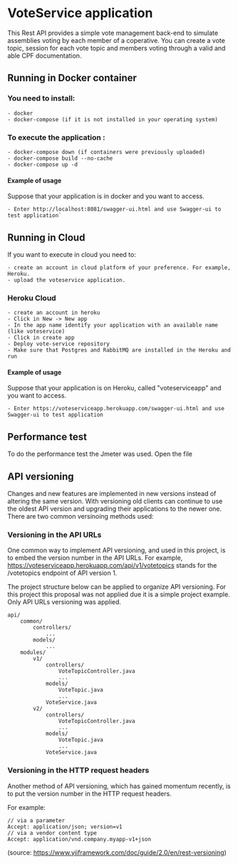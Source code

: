 # VoteService application
This Rest API provides a simple vote management back-end to simulate assemblies voting by each member of a coperative.
You can create a vote topic, session for each vote topic and members voting through a valid and able CPF documentation.

## Running in Docker container
### You need to install:
```
- docker
- docker-compose (if it is not installed in your operating system)
```

### To execute the application : 
```
- docker-compose down (if containers were previously uploaded)
- docker-compose build --no-cache
- docker-compose up -d
```

#### Example of usage
Suppose that your application is in docker and you want to access.
```
- Enter http://localhost:8081/swagger-ui.html and use Swagger-ui to test application`
```

## Running in Cloud
If you want to execute in cloud you need to:
```
- create an account in cloud platform of your preference. For example, Heroku.
- upload the voteservice application.
```

### Heroku Cloud
```
- create an account in heroku
- Click in New -> New app
- In the app name identify your application with an available name (like voteservice)
- Click in create app
- Deploy vote-service repository
- Make sure that Postgres and RabbitMQ are installed in the Heroku and run
```

#### Example of usage
Suppose that your application is on Heroku, called "voteserviceapp" and you want to access.
```
- Enter https://voteserviceapp.herokuapp.com/swagger-ui.html and use Swagger-ui to test application
```

## Performance test
To do the performance test the Jmeter was used. Open the file 

## API versioning
Changes and new features are implemented in new versions instead of altering the same version. With versioning old clients can continue to use the oldest API version and upgrading their applications to the newer one.
There are two common versinoing methods used:

### Versioning in the API URLs
One common way to implement API versioning, and used in this project, is to embed the version number in the API URLs.
For example, https://voteserviceapp.herokuapp.com/api/v1/votetopics stands for the /votetopics endpoint of API version 1.

The project structure below can be applied to organize API versioning. For this project this proposal was not applied due it is a simple project example. Only API URLs versioning was applied.

```
api/
    common/
        controllers/
            ...
        models/
            ...
    modules/
        v1/
            controllers/
                VoteTopicController.java
				...
            models/
                VoteTopic.java
				...
            VoteService.java
        v2/
            controllers/
                VoteTopicController.java
				...
            models/
                VoteTopic.java
				...
            VoteService.java
```
			
### Versioning in the HTTP request headers
Another method of API versioning, which has gained momentum recently, is to put the version number in the HTTP request headers.

For example:
```
// via a parameter
Accept: application/json; version=v1
// via a vendor content type
Accept: application/vnd.company.myapp-v1+json
```
(source: https://www.yiiframework.com/doc/guide/2.0/en/rest-versioning)





